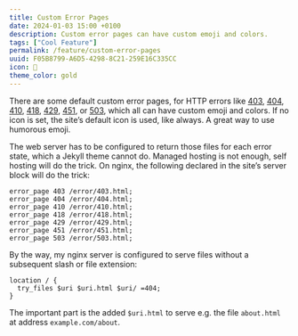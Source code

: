 ```yaml
---
title: Custom Error Pages
date: 2024-01-03 15:00 +0100
description: Custom error pages can have custom emoji and colors.
tags: ["Cool Feature"]
permalink: /feature/custom-error-pages
uuid: F05B8799-A6D5-4298-8C21-259E16C335CC
icon: 🎏
theme_color: gold
---
```

There are some default custom error pages, for HTTP errors like [403](/error/403), [404](/error/404), [410](/error/410), [418](/error/418), [429](/error/429), [451](/error/451), or [503](/error/503), which all can have custom emoji and colors. If no icon is set, the site’s default icon is used, like always. A great way to use humorous emoji.

The web server has to be configured to return those files for each error state, which a Jekyll theme cannot do. Managed hosting is not enough, self hosting will do the trick. On nginx, the following declared in the site’s server block will do the trick:

```nginx
error_page 403 /error/403.html;
error_page 404 /error/404.html;
error_page 410 /error/410.html;
error_page 418 /error/418.html;
error_page 429 /error/429.html;
error_page 451 /error/451.html;
error_page 503 /error/503.html;
```

By the way, my nginx server is configured to serve files without a subsequent slash or file extension:

```nginx
location / {
  try_files $uri $uri.html $uri/ =404;
}
```

The important part is the added `$uri.html` to serve e.g. the file `about.html` at address `example.com/about`.
